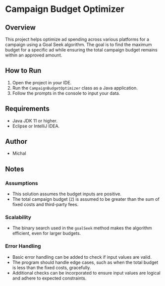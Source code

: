 # Campaign Budget Optimizer

## Overview
This project helps optimize ad spending across various platforms for a campaign using a Goal Seek algorithm. The goal is to find the maximum budget for a specific ad while ensuring the total campaign budget remains within an approved amount.

## How to Run
1. Open the project in your IDE.
2. Run the `CampaignBudgetOptimizer` class as a Java application.
3. Follow the prompts in the console to input your data.

## Requirements
- Java JDK 11 or higher.
- Eclipse or IntelliJ IDEA.

## Author
- Michal

## Notes

### Assumptions
- This solution assumes the budget inputs are positive.
- The total campaign budget (`Z`) is assumed to be greater than the sum of fixed costs and third-party fees.

### Scalability
- The binary search used in the `goalSeek` method makes the algorithm efficient, even for larger budgets.

### Error Handling
- Basic error handling can be added to check if input values are valid.
- The program should handle edge cases, such as when the total budget is less than the fixed costs, gracefully.
- Additional checks can be incorporated to ensure input values are logical and adhere to expected constraints.
